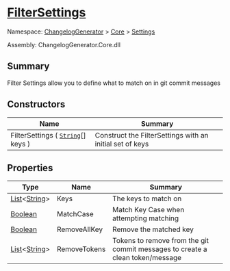 # [FilterSettings](./FilterSettings.md)

Namespace: [ChangelogGenerator]() > [Core](./../README.md) > [Settings](./README.md)

Assembly: ChangelogGenerator.Core.dll

## Summary
Filter Settings allow you to define what to match on in git commit messages

## Constructors

| Name | Summary | 
| --- | --- | 
| FilterSettings ( [`String`](https://docs.microsoft.com/en-us/dotnet/api/System.String)[] keys ) | Construct the FilterSettings with an initial set of keys | 


## Properties

| Type | Name | Summary | 
| --- | --- | --- | 
| [List](https://docs.microsoft.com/en-us/dotnet/api/System.Collections.Generic.List-1)\<[String](https://docs.microsoft.com/en-us/dotnet/api/System.String)> | Keys | The keys to match on | 
| [Boolean](https://docs.microsoft.com/en-us/dotnet/api/System.Boolean) | MatchCase | Match Key Case when attempting matching | 
| [Boolean](https://docs.microsoft.com/en-us/dotnet/api/System.Boolean) | RemoveAllKey | Remove the matched key | 
| [List](https://docs.microsoft.com/en-us/dotnet/api/System.Collections.Generic.List-1)\<[String](https://docs.microsoft.com/en-us/dotnet/api/System.String)> | RemoveTokens | Tokens to remove from the git commit messages to create a clean token/message | 


